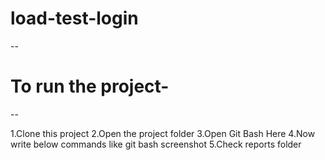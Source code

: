 # load-test-login
--
# To run the project-
--

1.Clone this project
2.Open the project folder
3.Open Git Bash Here
4.Now write below commands like git bash screenshot
5.Check reports folder

